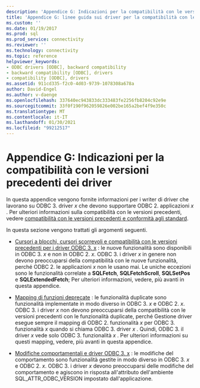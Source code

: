 ```yaml
---
description: 'Appendice G: Indicazioni per la compatibilità con le versioni precedenti dei driver'
title: 'Appendice G: linee guida sui driver per la compatibilità con le versioni precedenti | Microsoft Docs'
ms.custom: ''
ms.date: 01/19/2017
ms.prod: sql
ms.prod_service: connectivity
ms.reviewer: ''
ms.technology: connectivity
ms.topic: reference
helpviewer_keywords:
- ODBC drivers [ODBC], backward compatibility
- backward compatibility [ODBC], drivers
- compatibility [ODBC], drivers
ms.assetid: 911cd335-f2c0-4d03-9739-1078308a678a
author: David-Engel
ms.author: v-daenge
ms.openlocfilehash: 337640ec943833dc333483fe2256fb8204c92e9e
ms.sourcegitcommit: 33f0f190f962059826e002be165a2bef4f9e350c
ms.translationtype: MT
ms.contentlocale: it-IT
ms.lasthandoff: 01/30/2021
ms.locfileid: "99212517"
---
```

# <a name="appendix-g-driver-guidelines-for-backward-compatibility"></a>Appendice G: Indicazioni per la compatibilità con le versioni precedenti dei driver
In questa appendice vengono fornite informazioni per i writer di driver che lavorano su ODBC 3. driver *x* che devono supportare ODBC 2. applicazioni *x* . Per ulteriori informazioni sulla compatibilità con le versioni precedenti, vedere [compatibilità con le versioni precedenti e conformità agli standard](../../../odbc/reference/develop-app/backward-compatibility-and-standards-compliance.md).  
  
 In questa sezione vengono trattati gli argomenti seguenti.  
  
-   [Cursori a blocchi, cursori scorrevoli e compatibilità con le versioni precedenti per i driver ODBC 3. x](../../../odbc/reference/appendixes/block-cursors-scrollable-cursors-and-backward-compatibility.md) : le nuove funzionalità sono disponibili in ODBC 3. *x* e non in ODBC 2. *x*. ODBC 3. i driver *x* in genere non devono preoccuparsi della compatibilità con le nuove funzionalità, perché ODBC 2. le applicazioni *x* non le usano mai. Le uniche eccezioni sono le funzionalità correlate a **SQLFetch**, **SQLFetchScroll**, **SQLSetPos** e **SQLExtendedFetch**; Per ulteriori informazioni, vedere, più avanti in questa appendice.  
  
-   [Mapping di funzioni deprecate](../../../odbc/reference/appendixes/mapping-deprecated-functions.md) : le funzionalità duplicate sono funzionalità implementate in modo diverso in ODBC 3. *x* e ODBC 2. *x*. ODBC 3. i driver *x* non devono preoccuparsi della compatibilità con le versioni precedenti con le funzionalità duplicate, perché Gestione driver esegue sempre il mapping di ODBC 2. funzionalità *x* per ODBC 3. funzionalità *x* quando si chiama ODBC 3. driver *x* . Quindi, ODBC 3. il driver *x* vede solo ODBC 3. funzionalità *x* . Per ulteriori informazioni su questi mapping, vedere, più avanti in questa appendice.  
  
-   [Modifiche comportamentali e driver ODBC 3. x](../../../odbc/reference/appendixes/behavioral-changes-and-odbc-3-x-drivers.md) : le modifiche del comportamento sono funzionalità gestite in modo diverso in ODBC 3. *x* e ODBC 2. *x*. ODBC 3. i driver *x* devono preoccuparsi delle modifiche del comportamento e agiscono in risposta all'attributo dell'ambiente SQL_ATTR_ODBC_VERSION impostato dall'applicazione.
